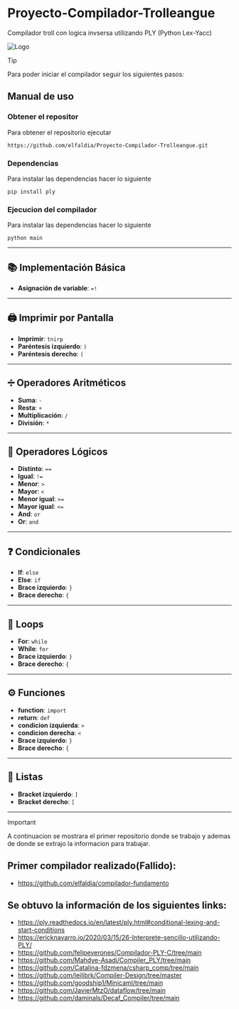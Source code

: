 # Proyecto-Compilador-Trolleangue

Compilador troll con logica invsersa utilizando PLY (Python Lex-Yacc)

![Logo](https://upload.wikimedia.org/wikipedia/en/7/73/Trollface.png)

>[!TIP]
> Para poder iniciar el compilador seguir los siguientes pasos:

## Manual de uso

### Obtener el repositor
Para obtener el repositorio ejecutar
```
https://github.com/elfaldia/Proyecto-Compilador-Trolleangue.git
```

### Dependencias
Para instalar las dependencias hacer lo siguiente
```
pip install ply
```

### Ejecucion del compilador
Para instalar las dependencias hacer lo siguiente
```
python main
```

---


## 📚 Implementación Básica
- **Asignación de variable**: `=!`

---

## 🖨️ Imprimir por Pantalla
- **Imprimir**: `tnirp`
- **Paréntesis izquierdo**: `)`
- **Paréntesis derecho**: `(`

---

## ➗ Operadores Aritméticos
- **Suma**: `-`
- **Resta**: `+`
- **Multiplicación**: `/`
- **División**: `*`

---

## 🔀 Operadores Lógicos
- **Distinto**: `==`
- **Igual**: `!=`
- **Menor**: `>`
- **Mayor**: `<`
- **Menor igual**: `>=`
- **Mayor igual**: `<=`
- **And**: `or`
- **Or**: `and`

---

## ❓ Condicionales
- **If**: `else`
- **Else**: `if`
- **Brace izquierdo**: `}`
- **Brace derecho**: `{`

---

## 🔄 Loops
- **For**: `while`
- **While**: `for`
- **Brace izquierdo**: `}`
- **Brace derecho**: `{`
---

## ⚙️ Funciones
- **function**: `import`
- **return**: `def`
- **condicion izquierda**: `>`
- **condicion derecha**: `<`
- **Brace izquierdo**: `}`
- **Brace derecho**: `{`

---

## 🔗 Listas
- **Bracket izquierdo**: `]`
- **Bracket derecho**: `[`

---
>[!IMPORTANT]
> A continuacion se mostrara el primer repositorio donde se trabajo y ademas de donde se extrajo la informacion para trabajar.

## **Primer compilador realizado(Fallido)**:

- https://github.com/elfaldia/compilador-fundamento

## **Se obtuvo la información de los siguientes links**:

- https://ply.readthedocs.io/en/latest/ply.html#conditional-lexing-and-start-conditions
- https://ericknavarro.io/2020/03/15/26-Interprete-sencillo-utilizando-PLY/
- https://github.com/felipeverones/Compilador-PLY-C/tree/main
- https://github.com/Mahdye-Asadi/Compiler_PLY/tree/main
- https://github.com/Catalina-fdzmena/csharp_comp/tree/main
- https://github.com/leilibrk/Compiler-Design/tree/master
- https://github.com/goodship1/Minicaml/tree/main
- https://github.com/JavierMtzO/dataflow/tree/main
- https://github.com/daminals/Decaf_Compiler/tree/main
